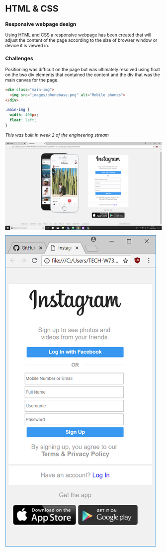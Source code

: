 # HTML & CSS
### Responsive webpage design

Using HTML and CSS a responsive webpage has been created that will adjust the content of the page according to the size of browser window or device it is viewed in.

### Challenges
Positioning was difficult on the page but was ultimately resolved using float on the two div elements that contained the content and the div that was the main canvas for the page.

```HTML
<div class="main-img">
  <img src="images/phonebase.png" alt="Mobile phones">
</div>
```
```CSS
.main-img {
  width: 400px;
  float: left;
}
```

*This was built in week 2 of the engineering stream*

![Instagram full page](images/instagram-full.png)

![Instagram small page](images/instagram-small.png)
